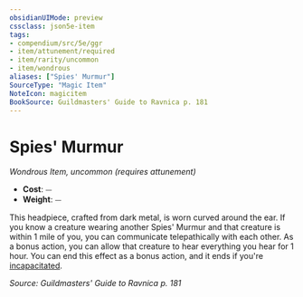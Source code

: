 ```yaml
---
obsidianUIMode: preview
cssclass: json5e-item
tags:
- compendium/src/5e/ggr
- item/attunement/required
- item/rarity/uncommon
- item/wondrous
aliases: ["Spies' Murmur"]
SourceType: "Magic Item"
NoteIcon: magicitem
BookSource: Guildmasters' Guide to Ravnica p. 181
---
```

# Spies' Murmur
*Wondrous Item, uncommon (requires attunement)*  

- **Cost**: ⏤
- **Weight**: ⏤

This headpiece, crafted from dark metal, is worn curved around the ear. If you know a creature wearing another Spies' Murmur and that creature is within 1 mile of you, you can communicate telepathically with each other. As a bonus action, you can allow that creature to hear everything you hear for 1 hour. You can end this effect as a bonus action, and it ends if you're [incapacitated](/3-Mechanics/CLI/rules/conditions.md#incapacitated).

*Source: Guildmasters' Guide to Ravnica p. 181*